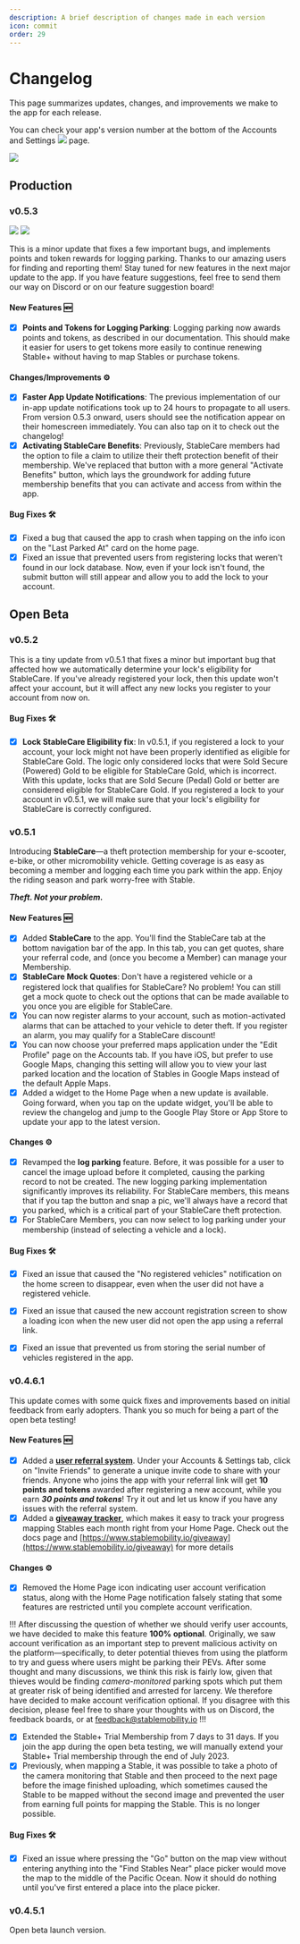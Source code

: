 ```yaml
---
description: A brief description of changes made in each version
icon: commit
order: 29
---
```


# Changelog

This page summarizes updates, changes, and improvements we make to the app for each release.

You can check your app's version number at the bottom of the Accounts and Settings ![](../static/icons/icon-account-settings.png) page.

![](../static/misc/app-version-number.png)

## Production

### v0.5.3

[![](../static/buttons/google-play-button.png)](https://play.google.com/store/apps/details?id=com.stablemobility.stableapp) [![](../static/buttons/app-store-button.png)](https://apps.apple.com/us/app/stable-pev-theft-protection/id6446907426)

This is a minor update that fixes a few important bugs, and implements points and token rewards for logging parking. Thanks to our amazing users for finding and reporting them! Stay tuned for new features in the next major update to the app. If you have feature suggestions, feel free to send them our way on Discord or on our feature suggestion board!

#### New Features :new:
- [x] **Points and Tokens for Logging Parking**: Logging parking now awards points and tokens, as described in our documentation. This should make it easier for users to get tokens more easily to continue renewing Stable+ without having to map Stables or purchase tokens.

#### Changes/Improvements :gear:
- [x] **Faster App Update Notifications**: The previous implementation of our in-app update notifications took up to 24 hours to propagate to all users. From version 0.5.3 onward, users should see the notification appear on their homescreen immediately. You can also tap on it to check out the changelog!
- [x] **Activating StableCare Benefits**: Previously, StableCare members had the option to file a claim to utilize their theft protection benefit of their membership. We've replaced that button with a more general "Activate Benefits" button, which lays the groundwork for adding future membership benefits that you can activate and access from within the app.

#### Bug Fixes :hammer_and_wrench:
- [x] Fixed a bug that caused the app to crash when tapping on the info icon on the "Last Parked At" card on the home page.
- [x] Fixed an issue that prevented users from registering locks that weren't found in our lock database. Now, even if your lock isn't found, the submit button will still appear and allow you to add the lock to your account.

## Open Beta

### v0.5.2

This is a tiny update from v0.5.1 that fixes a minor but important bug that affected how we automatically determine your lock's eligibility for StableCare. If you've already registered your lock, then this update won't affect your account, but it will affect any new locks you register to your account from now on.

#### Bug Fixes :hammer_and_wrench:

- [x] **Lock StableCare Eligibility fix**: In v0.5.1, if you registered a lock to your account, your lock might not have been properly identified as eligible for StableCare Gold. The logic only considered locks that were Sold Secure (Powered) Gold to be eligible for StableCare Gold, which is incorrect. With this update, locks that are Sold Secure (Pedal) Gold or better are considered eligible for StableCare Gold. If you registered a lock to your account in v0.5.1, we will make sure that your lock's eligibility for StableCare is correctly configured.

### v0.5.1

Introducing **StableCare**—a theft protection membership for your e-scooter, e-bike, or other micromobility vehicle. Getting coverage is as easy as becoming a member and logging each time you park within the app. Enjoy the riding season and park worry-free with Stable.

***Theft. Not your problem.***

#### New Features :new:
- [x] Added **StableCare** to the app. You'll find the StableCare tab at the bottom navigation bar of the app. In this tab, you can get quotes, share your referral code, and (once you become a Member) can manage your Membership.
- [x] **StableCare Mock Quotes**: Don't have a registered vehicle or a registered lock that qualifies for StableCare? No problem! You can still get a mock quote to check out the options that can be made available to you once you are eligible for StableCare.
- [x] You can now register alarms to your account, such as motion-activated alarms that can be attached to your vehicle to deter theft. If you register an alarm, you may qualify for a StableCare discount!
- [x] You can now choose your preferred maps application under the "Edit Profile" page on the Accounts tab. If you have iOS, but prefer to use Google Maps, changing this setting will allow you to view your last parked location and the location of Stables in Google Maps instead of the default Apple Maps.
- [x] Added a widget to the Home Page when a new update is available. Going forward, when you tap on the update widget, you'll be able to review the changelog and jump to the Google Play Store or App Store to update your app to the latest version.

#### Changes :gear:
- [x] Revamped the **log parking** feature. Before, it was possible for a user to cancel the image upload before it completed, causing the parking record to not be created. The new logging parking implementation significantly improves its reliability. For StableCare members, this means that if you tap the button and snap a pic, we'll always have a record that you parked, which is a critical part of your StableCare theft protection.
- [x] For StableCare Members, you can now select to log parking under your membership (instead of selecting a vehicle and a lock).

#### Bug Fixes :hammer_and_wrench:
- [x] Fixed an issue that caused the "No registered vehicles" notification on the home screen to disappear, even when the user did not have a registered vehicle.
- [x] Fixed an issue that caused the new account registration screen to show a loading icon when the new user did not open the app using a referral link.
- [x] Fixed an issue that prevented us from storing the serial number of vehicles registered in the app.


### v0.4.6.1

This update comes with some quick fixes and improvements based on initial feedback from early adopters. Thank you so much for being a part of the open beta testing!

#### New Features :new:
- [x] Added a [**user referral system**](../overview/invite-friends.md). Under your Accounts & Settings tab, click on "Invite Friends" to generate a unique invite code to share with your friends. Anyone who joins the app with your referral link will get **10 points and tokens** awarded after registering a new account, while you earn ***30 points and tokens***! Try it out and let us know if you have any issues with the referral system.
- [x] Added a [**giveaway tracker**](../open-beta/giveaways.md), which makes it easy to track your progress mapping Stables each month right from your Home Page. Check out the docs page and [https://www.stablemobility.io/giveaway](https://www.stablemobility.io/giveaway) for more details

#### Changes :gear:
- [x] Removed the Home Page icon indicating user account verification status, along with the Home Page notification falsely stating that some features are restricted until you complete account verification.

!!!
After discussing the question of whether we should verify user accounts, we have decided to make this feature **100% optional**. Originally, we saw account verification as an important step to prevent malicious activity on the platform—specifically, to deter potential thieves from using the platform to try and guess where users might be parking their PEVs. After some thought and many discussions, we think this risk is fairly low, given that thieves would be finding *camera-monitored* parking spots which put them at greater risk of being identified and arrested for larceny. We therefore have decided to make account verification optional. If you disagree with this decision, please feel free to share your thoughts with us on Discord, the feedback boards, or at feedback@stablemobility.io
!!!

- [x] Extended the Stable+ Trial Membership from 7 days to 31 days. If you join the app during the open beta testing, we will manually extend your Stable+ Trial membership through the end of July 2023.
- [x] Previously, when mapping a Stable, it was possible to take a photo of the camera monitoring that Stable and then proceed to the next page before the image finished uploading, which sometimes caused the Stable to be mapped without the second image and prevented the user from earning full points for mapping the Stable. This is no longer possible.

#### Bug Fixes :hammer_and_wrench:
- [x] Fixed an issue where pressing the "Go" button on the map view without entering anything into the "Find Stables Near" place picker would move the map to the middle of the Pacific Ocean. Now it should do nothing until you've first entered a place into the place picker.

### v0.4.5.1

Open beta launch version.
